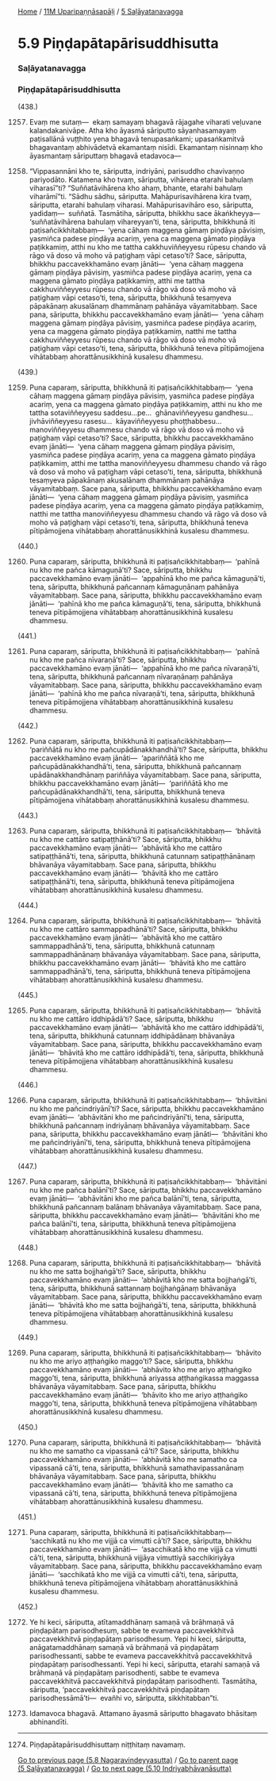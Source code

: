 
[Home](/) / [11M Uparipaṇṇāsapāḷi](../../11M.md) / [5 Saḷāyatanavagga](../5.md)

# 5.9 Piṇḍapātapārisuddhisutta

### Saḷāyatanavagga

### Piṇḍapātapārisuddhisutta

(438.)

1257. Evaṃ me sutaṃ—  ekaṃ samayaṃ bhagavā rājagahe viharati veḷuvane kalandakanivāpe. Atha kho āyasmā sāriputto sāyanhasamayaṃ paṭisallānā vuṭṭhito yena bhagavā tenupasaṅkami; upasaṅkamitvā bhagavantaṃ abhivādetvā ekamantaṃ nisīdi. Ekamantaṃ nisinnaṃ kho āyasmantaṃ sāriputtaṃ bhagavā etadavoca—

1258. “Vippasannāni kho te, sāriputta, indriyāni, parisuddho chavivaṇṇo pariyodāto. Katamena kho tvaṃ, sāriputta, vihārena etarahi bahulaṃ viharasī”ti? “Suññatāvihārena kho ahaṃ, bhante, etarahi bahulaṃ viharāmī”ti. “Sādhu sādhu, sāriputta. Mahāpurisavihārena kira tvaṃ, sāriputta, etarahi bahulaṃ viharasi. Mahāpurisavihāro eso, sāriputta, yadidaṃ—  suññatā. Tasmātiha, sāriputta, bhikkhu sace ākaṅkheyya—  ‘suññatāvihārena bahulaṃ vihareyyan’ti, tena, sāriputta, bhikkhunā iti paṭisañcikkhitabbaṃ—  ‘yena cāhaṃ maggena gāmaṃ piṇḍāya pāvisiṃ, yasmiñca padese piṇḍāya acariṃ, yena ca maggena gāmato piṇḍāya paṭikkamiṃ, atthi nu kho me tattha cakkhuviññeyyesu rūpesu chando vā rāgo vā doso vā moho vā paṭighaṃ vāpi cetaso’ti? Sace, sāriputta, bhikkhu paccavekkhamāno evaṃ jānāti—  ‘yena cāhaṃ maggena gāmaṃ piṇḍāya pāvisiṃ, yasmiñca padese piṇḍāya acariṃ, yena ca maggena gāmato piṇḍāya paṭikkamiṃ, atthi me tattha cakkhuviññeyyesu rūpesu chando vā rāgo vā doso vā moho vā paṭighaṃ vāpi cetaso’ti, tena, sāriputta, bhikkhunā tesaṃyeva pāpakānaṃ akusalānaṃ dhammānaṃ pahānāya vāyamitabbaṃ. Sace pana, sāriputta, bhikkhu paccavekkhamāno evaṃ jānāti—  ‘yena cāhaṃ maggena gāmaṃ piṇḍāya pāvisiṃ, yasmiñca padese piṇḍāya acariṃ, yena ca maggena gāmato piṇḍāya paṭikkamiṃ, natthi me tattha cakkhuviññeyyesu rūpesu chando vā rāgo vā doso vā moho vā paṭighaṃ vāpi cetaso’ti, tena, sāriputta, bhikkhunā teneva pītipāmojjena vihātabbaṃ ahorattānusikkhinā kusalesu dhammesu.

(439.)

1259. Puna caparaṃ, sāriputta, bhikkhunā iti paṭisañcikkhitabbaṃ—  ‘yena cāhaṃ maggena gāmaṃ piṇḍāya pāvisiṃ, yasmiñca padese piṇḍāya acariṃ, yena ca maggena gāmato piṇḍāya paṭikkamiṃ, atthi nu kho me tattha sotaviññeyyesu saddesu…pe…  ghānaviññeyyesu gandhesu…  jivhāviññeyyesu rasesu…  kāyaviññeyyesu phoṭṭhabbesu…  manoviññeyyesu dhammesu chando vā rāgo vā doso vā moho vā paṭighaṃ vāpi cetaso’ti? Sace, sāriputta, bhikkhu paccavekkhamāno evaṃ jānāti—  ‘yena cāhaṃ maggena gāmaṃ piṇḍāya pāvisiṃ, yasmiñca padese piṇḍāya acariṃ, yena ca maggena gāmato piṇḍāya paṭikkamiṃ, atthi me tattha manoviññeyyesu dhammesu chando vā rāgo vā doso vā moho vā paṭighaṃ vāpi cetaso’ti, tena, sāriputta, bhikkhunā tesaṃyeva pāpakānaṃ akusalānaṃ dhammānaṃ pahānāya vāyamitabbaṃ. Sace pana, sāriputta, bhikkhu paccavekkhamāno evaṃ jānāti—  ‘yena cāhaṃ maggena gāmaṃ piṇḍāya pāvisiṃ, yasmiñca padese piṇḍāya acariṃ, yena ca maggena gāmato piṇḍāya paṭikkamiṃ, natthi me tattha manoviññeyyesu dhammesu chando vā rāgo vā doso vā moho vā paṭighaṃ vāpi cetaso’ti, tena, sāriputta, bhikkhunā teneva pītipāmojjena vihātabbaṃ ahorattānusikkhinā kusalesu dhammesu.

(440.)

1260. Puna caparaṃ, sāriputta, bhikkhunā iti paṭisañcikkhitabbaṃ—  ‘pahīnā nu kho me pañca kāmaguṇā’ti? Sace, sāriputta, bhikkhu paccavekkhamāno evaṃ jānāti—  ‘appahīnā kho me pañca kāmaguṇā’ti, tena, sāriputta, bhikkhunā pañcannaṃ kāmaguṇānaṃ pahānāya vāyamitabbaṃ. Sace pana, sāriputta, bhikkhu paccavekkhamāno evaṃ jānāti—  ‘pahīnā kho me pañca kāmaguṇā’ti, tena, sāriputta, bhikkhunā teneva pītipāmojjena vihātabbaṃ ahorattānusikkhinā kusalesu dhammesu.

(441.)

1261. Puna caparaṃ, sāriputta, bhikkhunā iti paṭisañcikkhitabbaṃ—  ‘pahīnā nu kho me pañca nīvaraṇā’ti? Sace, sāriputta, bhikkhu paccavekkhamāno evaṃ jānāti—  ‘appahīnā kho me pañca nīvaraṇā’ti, tena, sāriputta, bhikkhunā pañcannaṃ nīvaraṇānaṃ pahānāya vāyamitabbaṃ. Sace pana, sāriputta, bhikkhu paccavekkhamāno evaṃ jānāti—  ‘pahīnā kho me pañca nīvaraṇā’ti, tena, sāriputta, bhikkhunā teneva pītipāmojjena vihātabbaṃ ahorattānusikkhinā kusalesu dhammesu.

(442.)

1262. Puna caparaṃ, sāriputta, bhikkhunā iti paṭisañcikkhitabbaṃ—  ‘pariññātā nu kho me pañcupādānakkhandhā’ti? Sace, sāriputta, bhikkhu paccavekkhamāno evaṃ jānāti—  ‘apariññātā kho me pañcupādānakkhandhā’ti, tena, sāriputta, bhikkhunā pañcannaṃ upādānakkhandhānaṃ pariññāya vāyamitabbaṃ. Sace pana, sāriputta, bhikkhu paccavekkhamāno evaṃ jānāti—  ‘pariññātā kho me pañcupādānakkhandhā’ti, tena, sāriputta, bhikkhunā teneva pītipāmojjena vihātabbaṃ ahorattānusikkhinā kusalesu dhammesu.

(443.)

1263. Puna caparaṃ, sāriputta, bhikkhunā iti paṭisañcikkhitabbaṃ—  ‘bhāvitā nu kho me cattāro satipaṭṭhānā’ti? Sace, sāriputta, bhikkhu paccavekkhamāno evaṃ jānāti—  ‘abhāvitā kho me cattāro satipaṭṭhānā’ti, tena, sāriputta, bhikkhunā catunnaṃ satipaṭṭhānānaṃ bhāvanāya vāyamitabbaṃ. Sace pana, sāriputta, bhikkhu paccavekkhamāno evaṃ jānāti—  ‘bhāvitā kho me cattāro satipaṭṭhānā’ti, tena, sāriputta, bhikkhunā teneva pītipāmojjena vihātabbaṃ ahorattānusikkhinā kusalesu dhammesu.

(444.)

1264. Puna caparaṃ, sāriputta, bhikkhunā iti paṭisañcikkhitabbaṃ—  ‘bhāvitā nu kho me cattāro sammappadhānā’ti? Sace, sāriputta, bhikkhu paccavekkhamāno evaṃ jānāti—  ‘abhāvitā kho me cattāro sammappadhānā’ti, tena, sāriputta, bhikkhunā catunnaṃ sammappadhānānaṃ bhāvanāya vāyamitabbaṃ. Sace pana, sāriputta, bhikkhu paccavekkhamāno evaṃ jānāti—  ‘bhāvitā kho me cattāro sammappadhānā’ti, tena, sāriputta, bhikkhunā teneva pītipāmojjena vihātabbaṃ ahorattānusikkhinā kusalesu dhammesu.

(445.)

1265. Puna caparaṃ, sāriputta, bhikkhunā iti paṭisañcikkhitabbaṃ—  ‘bhāvitā nu kho me cattāro iddhipādā’ti? Sace, sāriputta, bhikkhu paccavekkhamāno evaṃ jānāti—  ‘abhāvitā kho me cattāro iddhipādā’ti, tena, sāriputta, bhikkhunā catunnaṃ iddhipādānaṃ bhāvanāya vāyamitabbaṃ. Sace pana, sāriputta, bhikkhu paccavekkhamāno evaṃ jānāti—  ‘bhāvitā kho me cattāro iddhipādā’ti, tena, sāriputta, bhikkhunā teneva pītipāmojjena vihātabbaṃ ahorattānusikkhinā kusalesu dhammesu.

(446.)

1266. Puna caparaṃ, sāriputta, bhikkhunā iti paṭisañcikkhitabbaṃ—  ‘bhāvitāni nu kho me pañcindriyānī’ti? Sace, sāriputta, bhikkhu paccavekkhamāno evaṃ jānāti—  ‘abhāvitāni kho me pañcindriyānī’ti, tena, sāriputta, bhikkhunā pañcannaṃ indriyānaṃ bhāvanāya vāyamitabbaṃ. Sace pana, sāriputta, bhikkhu paccavekkhamāno evaṃ jānāti—  ‘bhāvitāni kho me pañcindriyānī’ti, tena, sāriputta, bhikkhunā teneva pītipāmojjena vihātabbaṃ ahorattānusikkhinā kusalesu dhammesu.

(447.)

1267. Puna caparaṃ, sāriputta, bhikkhunā iti paṭisañcikkhitabbaṃ—  ‘bhāvitāni nu kho me pañca balānī’ti? Sace, sāriputta, bhikkhu paccavekkhamāno evaṃ jānāti—  ‘abhāvitāni kho me pañca balānī’ti, tena, sāriputta, bhikkhunā pañcannaṃ balānaṃ bhāvanāya vāyamitabbaṃ. Sace pana, sāriputta, bhikkhu paccavekkhamāno evaṃ jānāti—  ‘bhāvitāni kho me pañca balānī’ti, tena, sāriputta, bhikkhunā teneva pītipāmojjena vihātabbaṃ ahorattānusikkhinā kusalesu dhammesu.

(448.)

1268. Puna caparaṃ, sāriputta, bhikkhunā iti paṭisañcikkhitabbaṃ—  ‘bhāvitā nu kho me satta bojjhaṅgā’ti? Sace, sāriputta, bhikkhu paccavekkhamāno evaṃ jānāti—  ‘abhāvitā kho me satta bojjhaṅgā’ti, tena, sāriputta, bhikkhunā sattannaṃ bojjhaṅgānaṃ bhāvanāya vāyamitabbaṃ. Sace pana, sāriputta, bhikkhu paccavekkhamāno evaṃ jānāti—  ‘bhāvitā kho me satta bojjhaṅgā’ti, tena, sāriputta, bhikkhunā teneva pītipāmojjena vihātabbaṃ ahorattānusikkhinā kusalesu dhammesu.

(449.)

1269. Puna caparaṃ, sāriputta, bhikkhunā iti paṭisañcikkhitabbaṃ—  ‘bhāvito nu kho me ariyo aṭṭhaṅgiko maggo’ti? Sace, sāriputta, bhikkhu paccavekkhamāno evaṃ jānāti—  ‘abhāvito kho me ariyo aṭṭhaṅgiko maggo’ti, tena, sāriputta, bhikkhunā ariyassa aṭṭhaṅgikassa maggassa bhāvanāya vāyamitabbaṃ. Sace pana, sāriputta, bhikkhu paccavekkhamāno evaṃ jānāti—  ‘bhāvito kho me ariyo aṭṭhaṅgiko maggo’ti, tena, sāriputta, bhikkhunā teneva pītipāmojjena vihātabbaṃ ahorattānusikkhinā kusalesu dhammesu.

(450.)

1270. Puna caparaṃ, sāriputta, bhikkhunā iti paṭisañcikkhitabbaṃ—  ‘bhāvitā nu kho me samatho ca vipassanā cā’ti? Sace, sāriputta, bhikkhu paccavekkhamāno evaṃ jānāti—  ‘abhāvitā kho me samatho ca vipassanā cā’ti, tena, sāriputta, bhikkhunā samathavipassanānaṃ bhāvanāya vāyamitabbaṃ. Sace pana, sāriputta, bhikkhu paccavekkhamāno evaṃ jānāti—  ‘bhāvitā kho me samatho ca vipassanā cā’ti, tena, sāriputta, bhikkhunā teneva pītipāmojjena vihātabbaṃ ahorattānusikkhinā kusalesu dhammesu.

(451.)

1271. Puna caparaṃ, sāriputta, bhikkhunā iti paṭisañcikkhitabbaṃ—  ‘sacchikatā nu kho me vijjā ca vimutti cā’ti? Sace, sāriputta, bhikkhu paccavekkhamāno evaṃ jānāti—  ‘asacchikatā kho me vijjā ca vimutti cā’ti, tena, sāriputta, bhikkhunā vijjāya vimuttiyā sacchikiriyāya vāyamitabbaṃ. Sace pana, sāriputta, bhikkhu paccavekkhamāno evaṃ jānāti—  ‘sacchikatā kho me vijjā ca vimutti cā’ti, tena, sāriputta, bhikkhunā teneva pītipāmojjena vihātabbaṃ ahorattānusikkhinā kusalesu dhammesu.

(452.)

1272. Ye hi keci, sāriputta, atītamaddhānaṃ samaṇā vā brāhmaṇā vā piṇḍapātaṃ parisodhesuṃ, sabbe te evameva paccavekkhitvā paccavekkhitvā piṇḍapātaṃ parisodhesuṃ. Yepi hi keci, sāriputta, anāgatamaddhānaṃ samaṇā vā brāhmaṇā vā piṇḍapātaṃ parisodhessanti, sabbe te evameva paccavekkhitvā paccavekkhitvā piṇḍapātaṃ parisodhessanti. Yepi hi keci, sāriputta, etarahi samaṇā vā brāhmaṇā vā piṇḍapātaṃ parisodhenti, sabbe te evameva paccavekkhitvā paccavekkhitvā piṇḍapātaṃ parisodhenti. Tasmātiha, sāriputta, ‘paccavekkhitvā paccavekkhitvā piṇḍapātaṃ parisodhessāmā’ti—  evañhi vo, sāriputta, sikkhitabban”ti.

1273. Idamavoca bhagavā. Attamano āyasmā sāriputto bhagavato bhāsitaṃ abhinandīti.

---

1274. Piṇḍapātapārisuddhisuttaṃ niṭṭhitaṃ navamaṃ.



[Go to previous page (5.8 Nagaravindeyyasutta)](5.8.md) / [Go to parent page (5 Saḷāyatanavagga)](../5.md) / [Go to next page (5.10 Indriyabhāvanāsutta)](5.10.md)


